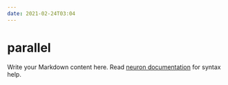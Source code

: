 ```yaml
---
date: 2021-02-24T03:04
---
```


# parallel

Write your Markdown content here. Read [neuron documentation](https://neuron.zettel.page/2011404.html) for syntax help.

